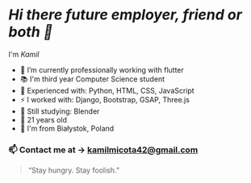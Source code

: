 # _Hi there future employer, friend or both 👋_ 
I'm _Kamil_ 
 - 🔭 I’m currently professionally working with flutter
 - 📚 I'm third year Computer Science student
 - 🌻 Experienced with: Python, HTML, CSS, JavaScript 
 - ⚡ I worked with: Django, Bootstrap, GSAP, Three.js
 - 🌱 Still studying: Blender
 - :boy: 21 years old
 - :city_sunrise: I'm from Białystok, Poland
### :mailbox: Contact me at -> kamilmicota42@gmail.com

> “Stay hungry. Stay foolish.”
<!--
**KamilMicota42/KamilMicota42** is a ✨ _special_ ✨ repository because its `README.md` (this file) appears on your GitHub profile.

Here are some ideas to get you started:

- 🔭 I’m currently working on ...
- 🌱 I’m currently learning ...
- 👯 I’m looking to collaborate on ...
- 🤔 I’m looking for help with ...
- 💬 Ask me about ...
- 📫 How to reach me: ...
- 😄 Pronouns: ...
- ⚡ Fun fact: ...
-->
